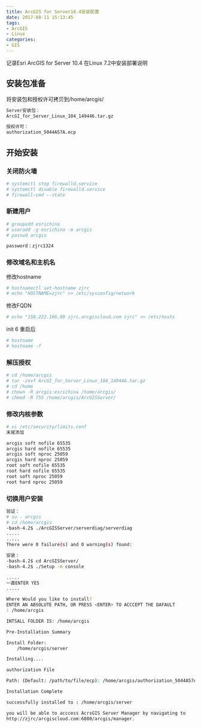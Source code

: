 ```yaml
---
title: ArcGIS for Server10.4安装配置
date: 2017-08-11 15:13:45
tags:
- ArcGIS
- Linux
categories: 
- GIS
---
```


记录Esri ArcGIS for Server 10.4 在Linux 7.2中安装部署说明

<!--more-->

## 安装包准备

将安装包和授权许可拷贝到/home/arcgis/

```bash
Server安装包：
ArcGI_for_Server_Linux_104_149446.tar.gz

授权许可：
authorization_5044A57A.ecp
```

## 开始安装

### 关闭防火墙

```bash
# systemctl stop firewalld.service
# systemctl disable firewalld.service
# firewall-cmd --state
```

### 新建用户

```bash
# groupadd esrichina
# useradd -g esrichina -m arcgis
# passwd arcgis

password：zjrc1324 
```

### 修改域名和主机名

修改hostname

```bash
# hostnamectl set-hostname zjrc
# echo "HOSTNAME=zjrc" >> /etc/sysconfig/network
```

修改FQDN

```bash
# echo "158.222.166.89 zjrc.arcgiscloud.com zjrc" >> /etc/hosts
```

init 6 重启后

```bash
# hostname
# hostname -f
```

### 解压授权

```bash
# cd /home/arcgis
# tar -zxvf ArcGI_for_Server_Linux_104_149446.tar.gz
# cd /home
# chown -R arcgis:esrichina /home/arcgis/
# chmod -R 755 /home/arcgis/ArcGISServer/
```

### 修改内核参数

```bash
# vi /etc/security/limits.conf
末尾添加

arcgis soft nofile 65535
arcgis hard nofile 65535
arcgis soft nproc 25059
arcgis hard nproc 25059
root soft nofile 65535
root hard nofile 65535
root soft nproc 25059
root hard nproc 25059
```

### 切换用户安装

```bash
验证：
# su - arcgis
# cd /home/arcgis
-bash-4.2$ ./ArcGISServer/serverdiag/serverdiag
.....
.....
There were 0 failure(s) and 0 warning(s) found:

安装：
-bash-4.2$ cd ArcGISServer/
-bash-4.2$ ./Setup -m console

.....
一直ENTER YES
.....

Where Would you like to install?
ENTER AN ABSOLUTE PATH, OR PRESS <ENTER> TO ACCCEPT THE DAFAULT
: /home/arcgis

INTSALL FOLDER IS: /home/arcgis

Pre-Installation Summary

Install Folder:
    /home/arcgis/server

Installing....

authorization File

Path: (Default: /path/to/file/ecp): /home/arcgis/authorization_5044A57A.ecp

Installation Complete

successfully installed to : /home/arcgis/server

you will be able to acccess AcrsGIS Server Manager by navigating to 
http://zjrc/arcgiscloud.com:6080/arcgis/manager.
```
